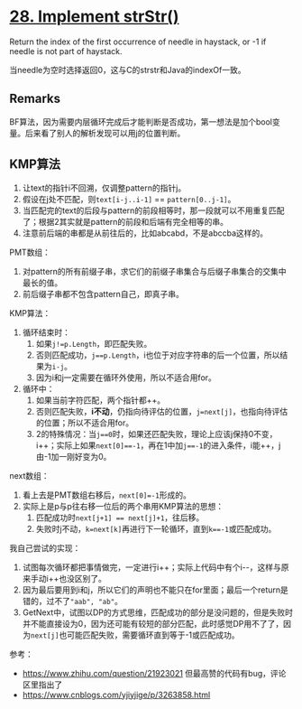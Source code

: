 # [28. Implement strStr()](https://leetcode.com/problems/implement-strstr/)

Return the index of the first occurrence of needle in haystack, or -1 if needle is not part of haystack.

当needle为空时选择返回0，这与C的strstr和Java的indexOf一致。

## Remarks

BF算法，因为需要内层循环完成后才能判断是否成功，第一想法是加个bool变量。后来看了别人的解析发现可以用j的位置判断。

## KMP算法

1. 让text的指针i不回溯，仅调整pattern的指针j。
2. 假设在j处不匹配，则`text[i-j..i-1]` == `pattern[0..j-1]`。
3. 当匹配完的text的后段与pattern的前段相等时，那一段就可以不用重复匹配了；根据2其实就是pattern的前段和后端有完全相等的串。
4. 注意前后端的串都是从前往后的，比如abcabd，不是abccba这样的。

PMT数组：

1. 对pattern的所有前缀子串，求它们的前缀子串集合与后缀子串集合的交集中最长的值。
2. 前后缀子串都不包含pattern自己，即真子串。

KMP算法：

1. 循环结束时：
   1. 如果`j!=p.Length`，即匹配失败。
   2. 否则匹配成功，`j==p.Length`，i也位于对应字符串的后一个位置，所以结果为`i-j`。
   3. 因为i和j一定需要在循环外使用，所以不适合用for。
2. 循环中：
   1. 如果当前字符匹配，两个指针都++。
   2. 否则匹配失败，**i不动**，仍指向待评估的位置，`j=next[j]`，也指向待评估的位置；所以不适合用for。
   3. 2的特殊情况：当`j==0`时，如果还匹配失败，理论上应该j保持0不变，i++；实际上如果`next[0]==-1`，再在1中加`j==-1`的进入条件，i能++，j由-1加一刚好变为0。

next数组：

1. 看上去是PMT数组右移后，`next[0]=-1`形成的。
2. 实际上是p与p往右移一位后的两个串用KMP算法的思想：
   1. 匹配成功时`next[j+1] == next[j]+1`，往后移。
   2. 失败时j不动，`k=next[k]`再进行下一轮循环，直到`k==-1`或匹配成功。

我自己尝试的实现：

1. 试图每次循环都把事情做完，一定进行i++；实际上代码中有个i--，这样与原来手动i++也没区别了。
2. 因为最后要用到i和j，所以它们的声明也不能只在for里面；最后一个return是错的，过不了`"aab", "ab"`。
3. GetNext中，试图以DP的方式思维，匹配成功的部分是没问题的，但是失败时并不能直接设为0，因为还可能有较短的部分匹配，此时感觉DP用不了了，因为`next[j]`也可能匹配失败，需要循环直到等于-1或匹配成功。

参考：

* https://www.zhihu.com/question/21923021 但最高赞的代码有bug，评论区里指出了
* https://www.cnblogs.com/yjiyjige/p/3263858.html
